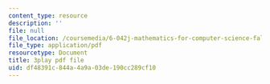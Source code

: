 ```yaml
---
content_type: resource
description: ''
file: null
file_location: /coursemedia/6-042j-mathematics-for-computer-science-fall-2010/df48391c844a4a9a03de190cc289cf10_1nScXLQAQ9A.pdf
file_type: application/pdf
resourcetype: Document
title: 3play pdf file
uid: df48391c-844a-4a9a-03de-190cc289cf10
---
```

